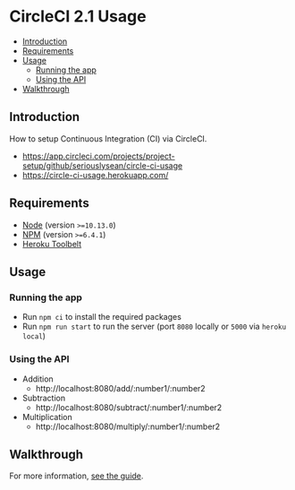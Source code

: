 # CircleCI 2.1 Usage

* [Introduction](#introduction)
* [Requirements](#requirements)
* [Usage](#usage)
  * [Running the app](#running-the-app)
  * [Using the API](#using-the-api)
* [Walkthrough](#walkthrough)

## Introduction

How to setup Continuous Integration (CI) via CircleCI.

* https://app.circleci.com/projects/project-setup/github/seriouslysean/circle-ci-usage
* https://circle-ci-usage.herokuapp.com/

## Requirements

* [Node](https://nodejs.org/) (version `>=10.13.0`)
* [NPM](https://www.npmjs.com/get-npm) (version `>=6.4.1`)
* [Heroku Toolbelt](https://devcenter.heroku.com/articles/heroku-cli)

## Usage

### Running the app

* Run `npm ci` to install the required packages
* Run `npm run start` to run the server (port `8080` locally or `5000` via `heroku local`)

### Using the API

* Addition
  * http://localhost:8080/add/:number1/:number2
* Subtraction
  * http://localhost:8080/subtract/:number1/:number2
* Multiplication
  * http://localhost:8080/multiply/:number1/:number2

## Walkthrough

For more information, [see the guide](./Walkthrough.md).
